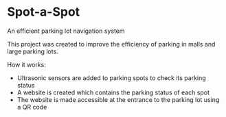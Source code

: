 # Spot-a-Spot
An efficient parking lot navigation system

This project was created to improve the efficiency of parking in malls and large parking lots.

How it works:
  - Ultrasonic sensors are added to parking spots to check its parking status
  - A website is created which contains the parking status of each spot
  - The website is made accessible at the entrance to the parking lot using a QR code
